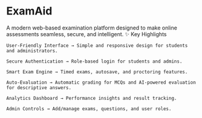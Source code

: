# ExamAid
A modern web-based examination platform designed to make online assessments seamless, secure, and intelligent.
✨ Key Highlights

    User-Friendly Interface → Simple and responsive design for students and administrators.

    Secure Authentication → Role-based login for students and admins.

    Smart Exam Engine → Timed exams, autosave, and proctoring features.

    Auto-Evaluation → Automatic grading for MCQs and AI-powered evaluation for descriptive answers.

    Analytics Dashboard → Performance insights and result tracking.

    Admin Controls → Add/manage exams, questions, and user roles.
